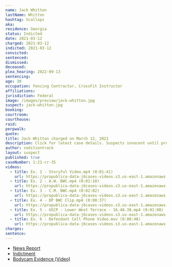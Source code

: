 ```yaml
---
name: Jack Whitton
lastName: Whitton
hashtag: Scallops
aka:
residence: Georgia
status: Indicted
date: 2021-03-12
charged: 2021-03-12
indicted: 2021-03-12
convicted:
sentenced:
dismissed:
deceased:
plea_hearing: 2022-09-13
sentencing:
age: 30
occupation: Fencing Contractor, CrossFit Instructor
affiliations:
jurisdiction: Federal
image: /images/preview/jack-whitton.jpg
suspect: jack-whitton.jpg
booking:
courtroom:
courthouse:
raid:
perpwalk:
quote:
title: Jack Whitton charged on March 12, 2021
description: Click for latest case details. Suspects innocent until proven guilty.
author: seditiontrack
layout: suspect
published: true
caseNumber: 1:21-cr-35
videos:
  - title: Ex. 1 - Storyful Video.mp4 (0:01:41)
    url: https://propublica-data-j6cases-videos.s3.us-east-1.amazonaws.com/7fc9a690ce2a013960702cde48001122.mp4
  - title: Ex. 2 - A.W. BWC.mp4 (0:02:10)
    url: https://propublica-data-j6cases-videos.s3.us-east-1.amazonaws.com/91ebc4b0ce2a013960702cde48001122.mp4
  - title: Ex. 3 - C.M. BWC.mp4 (0:02:02)
    url: https://propublica-data-j6cases-videos.s3.us-east-1.amazonaws.com/74435eb0ce2a013960702cde48001122.mp4
  - title: Ex. 4 - DP BWC Clip.mp4 (0:00:37)
    url: https://propublica-data-j6cases-videos.s3.us-east-1.amazonaws.com/8d5c1c00ce2a013960702cde48001122.mp4
  - title: Ex. 5 - USCP - Lower West Terrace - 16.48.38.mp4 (0:01:00)
    url: https://propublica-data-j6cases-videos.s3.us-east-1.amazonaws.com/86f414a0ce2a013960702cde48001122.mp4
  - title: Ex. 6 - Defendant Cell Phone Video.mov (0:00:48)
    url: https://propublica-data-j6cases-videos.s3.us-east-1.amazonaws.com/a0993630ce2a013960702cde48001122.mp4
charges:
sentence:
---
```


- [News Report](https://www.ajc.com/news/georgia-man-arrested-for-assaulting-capitol-police-officer-in-jan-6-riot/TGTRBG5SEJEZ5AQQNI7ZIN6QUQ/)
- [Indictment](https://www.justice.gov/usao-dc/case-multi-defendant/file/1382756/download)
- [Bodycam Evidence (Video)](https://twitter.com/LukeLBarr/status/1413532213761789956)
